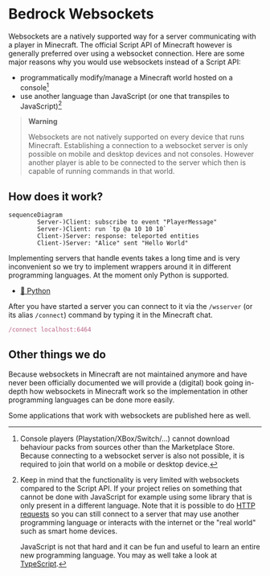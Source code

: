 # Bedrock Websockets

Websockets are a natively supported way for a server communicating with a player in
Minecraft. The official Script API of Minecraft however is generally preferred over
using a websocket connection. Here are some major reasons why you would use websockets
instead of a Script API:

- programmatically modify/manage a Minecraft world hosted on a console[^1]
- use another language than JavaScript (or one that transpiles to JavaScript)[^2]

[^1]: Console players (Playstation/XBox/Switch/...) cannot download behaviour
      packs from sources other than the Marketplace Store. Because connecting
      to a websocket server is also not possible, it is required to join that
      world on a mobile or desktop device.

[^2]: Keep in mind that the functionality is very limited with websockets compared
      to the Script API. If your project relies on something that cannot be done
      with JavaScript for example using some library that is only present in a
      different language. Note that it is possible to do
      [HTTP requests](https://learn.microsoft.com/en-us/minecraft/creator/scriptapi/minecraft/server-net/httpclient)
      so you can still connect to a server that may use another programming language
      or interacts with the internet or the "real world" such as smart home devices.

      JavaScript is not that hard and it can be fun and useful to learn an entire new
      programming language. You may as well take a look at [TypeScript](https://www.typescriptlang.org).

> **Warning**
>
> Websockets are not natively supported on every device that runs Minecraft. Establishing
> a connection to a websocket server is only possible on mobile and desktop devices and
> not consoles. However another player is able to be connected to the server which then
> is capable of running commands in that world.

## How does it work?

```mermaid
sequenceDiagram
        Server-)Client: subscribe to event "PlayerMessage"
        Server-)Client: run `tp @a 10 10 10`
        Client-)Server: response: teleported entities
        Client-)Server: "Alice" sent "Hello World"
```

Implementing servers that handle events takes a long time and is very inconvenient so
we try to implement wrappers around it in different programming languages. At the moment
only Python is supported.

- [🐍 Python](https://github.com/bedrock-ws/bedrockpy)

After you have started a server you can connect to it via the `/wsserver` (or its alias
`/connect`) command by typing it in the Minecraft chat.

```ruby
/connect localhost:6464
```


## Other things we do

Because websockets in Minecraft are not maintained anymore and have never been officially
documented we will provide a (digital) book going in-depth how websockets in Minecraft
work so the implementation in other programming languages can be done more easily.

Some applications that work with websockets are published here as well.
